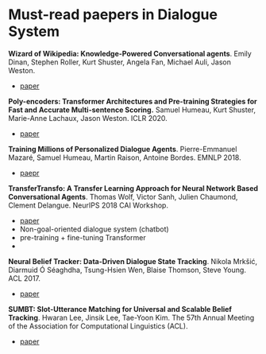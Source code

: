 # Must-read paepers in Dialogue System

**Wizard of Wikipedia: Knowledge-Powered Conversational agents**. Emily Dinan, Stephen Roller, Kurt Shuster, Angela Fan, Michael Auli, Jason Weston.
- [paper](https://arxiv.org/pdf/1811.01241)

**Poly-encoders: Transformer Architectures and Pre-training Strategies for Fast and Accurate Multi-sentence Scoring.** Samuel Humeau, Kurt Shuster, Marie-Anne Lachaux, Jason Weston. ICLR 2020.
- [paper](https://arxiv.org/pdf/1905.01969)

**Training Millions of Personalized Dialogue Agents**. Pierre-Emmanuel Mazaré, Samuel Humeau, Martin Raison, Antoine Bordes. EMNLP 2018.
- [paepr](https://arxiv.org/pdf/1809.01984.pdf)

**TransferTransfo: A Transfer Learning Approach for Neural Network Based Conversational Agents**. Thomas Wolf, Victor Sanh, Julien Chaumond, Clement Delangue. NeurIPS 2018 CAI Workshop.
- [paper](https://arxiv.org/pdf/1901.08149)
- Non-goal-oriented dialogue system (chatbot)
- pre-training + fine-tuning Transformer
- 
**Neural Belief Tracker: Data-Driven Dialogue State Tracking**. Nikola Mrkšić, Diarmuid Ó Séaghdha, Tsung-Hsien Wen, Blaise Thomson, Steve Young. ACL 2017.
- [paper](https://arxiv.org/abs/1606.03777)

**SUMBT: Slot-Utterance Matching for Universal and Scalable Belief Tracking**. Hwaran Lee, Jinsik Lee, Tae-Yoon Kim. The 57th Annual Meeting of the Association for Computational Linguistics (ACL).
- [paper](https://arxiv.org/pdf/1907.07421.pdf)
